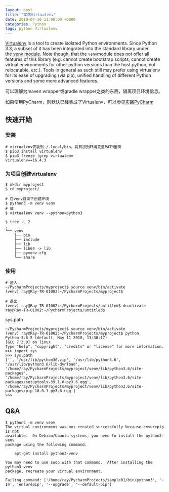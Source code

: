 ```yaml
---
layout: post
title: "实践Virtualenv"
date: 2019-04-16 11:08:00 +0800
categories: Python
tags: python Virtualenv
---
```


[Virtualenv](https://virtualenv.pypa.io/en/latest/) is a tool to create isolated Python environments. Since Python 3.3, a subset of it has been integrated into the standard library under the [venv module](https://docs.python.org/3/library/venv.html). Note though, that the `venv`module does not offer all features of this library (e.g. cannot create bootstrap scripts, cannot create virtual environments for other python versions than the host python, not relocatable, etc.). Tools in general as such still may prefer using virtualenv for its ease of upgrading (via pip), unified handling of different Python versions and some more advanced features.

可以理解为maven wrapper或gradle wrapper之类的东西，隔离项目环境信息。

如果使用PyCharm，则默认已经集成了Virtualenv，可以参见[实践PyCharm](/Python/2019/04/15/实践PyCharm)

## 快速开始

### 安装

```shell
# virtualenv安装到~/.local/bin，将其加到环境变量PATH里面
$ pip3 install virtualenv
$ pip3 freeze |grep virtualenv
virtualenv==16.4.3
```



### 为项目创建virtualenv

```shell
$ mkdir myproject
$ cd myproject/

# 在venv目录下创建环境
$ python3 -m venv venv
# 或
$ virtualenv venv --python=python3

$ tree -L 2
.
└── venv
    ├── bin
    ├── include
    ├── lib
    ├── lib64 -> lib
    ├── pyvenv.cfg
    └── share
```

### 使用

```shell
# 进入
~/PycharmProjects/myproject$ source venv/bin/activate
(venv) ray@Ray-TR-01002:~/PycharmProjects/myproject$

# 退出
(venv) ray@Ray-TR-01002:~/PycharmProjects/untitled$ deactivate 
ray@Ray-TR-01002:~/PycharmProjects/untitled$ 
```

sys.path

```shell
~/PycharmProjects/myproject$ source venv/bin/activate
(venv) ray@Ray-TR-01002:~/PycharmProjects/myproject$ python
Python 3.6.5 (default, May 11 2018, 13:30:17) 
[GCC 7.3.0] on linux
Type "help", "copyright", "credits" or "license" for more information.
>>> import sys
>>> sys.path
['', '/usr/lib/python36.zip', '/usr/lib/python3.6', '/usr/lib/python3.6/lib-dynload', '/home/ray/PycharmProjects/myproject/venv/lib/python3.6/site-packages', '/home/ray/PycharmProjects/myproject/venv/lib/python3.6/site-packages/setuptools-39.1.0-py3.6.egg', '/home/ray/PycharmProjects/myproject/venv/lib/python3.6/site-packages/pip-10.0.1-py3.6.egg']
>>> 
```

## Q&A

```shell
$ python3 -m venv venv
The virtual environment was not created successfully because ensurepip is not
available.  On Debian/Ubuntu systems, you need to install the python3-venv
package using the following command.

    apt-get install python3-venv

You may need to use sudo with that command.  After installing the python3-venv
package, recreate your virtual environment.

Failing command: ['/home/ray/PycharmProjects/sample01/bin/python3', '-Im', 'ensurepip', '--upgrade', '--default-pip']
```

